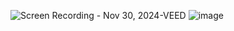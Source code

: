 ![Screen Recording - Nov 30, 2024-VEED](https://github.com/user-attachments/assets/28eb469a-fc2c-4186-ab63-f01b77efc6ef)
![image](https://github.com/user-attachments/assets/fd492642-39e9-4455-ba2f-52c27c3db1ce)
